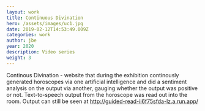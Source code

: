 ```yaml
---
layout: work
title: Continuous Divination
hero: /assets/images/uc1.jpg
date: 2019-02-12T14:53:49.009Z
categories: work
author: jbe
year: 2020
description: Video series
weight: 3
---
```


Continous Divination - website that during the exhibition continously generated horoscopes via one artificial intelligence and did a sentiment analysis on the output via another, gauging whether the output was positive or not. Text-to-speech output from the horoscope was read out into the room. Output can still be seen at http://guided-read-ii6f75sfda-lz.a.run.app/
